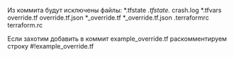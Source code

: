 Из коммита будут исключены файлы:
*.tfstate
*.tfstate.*
crash.log
*.tfvars
override.tf
override.tf.json
*_override.tf
*_override.tf.json
.terraformrc
terraform.rc

Если захотим добавить в коммит example_override.tf раскомментируем строку #!example_override.tf